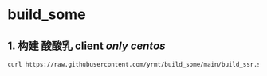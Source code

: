 # build_some

## 1. 构建 酸酸乳 client *only centos*
```bash
curl https://raw.githubusercontent.com/yrmt/build_some/main/build_ssr.sh | bash
```
